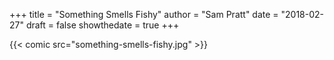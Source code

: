 +++
title = "Something Smells Fishy"
author = "Sam Pratt"
date = "2018-02-27"
draft = false
showthedate = true
+++

{{< comic src="something-smells-fishy.jpg" >}}
